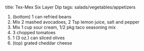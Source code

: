 title: Tex-Mex Six Layer Dip
tags: salads/vegetables/appetizers

1.  (bottom) 1 can refried beans
2.  Mix 2 mashed avocadoes, 2 Tsp lemon juice, salt and pepper
3.  Mix 1 cup sour cream, 1/2 pkg taco seasoning mix
4.  3 chopped tomatoes
5.  1 (3 oz.) can sliced olives
6.  (top) grated cheddar cheese
